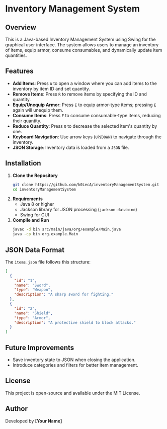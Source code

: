 # Inventory Management System

## Overview

This is a Java-based Inventory Management System using Swing for the graphical user interface. The system allows users to manage an inventory of items, equip armor, consume consumables, and dynamically update item quantities.

## Features

- **Add Items**: Press `A` to open a window where you can add items to the inventory by item ID and set quantity.
- **Remove Items**: Press `R` to remove items by specifying the ID and quantity.
- **Equip/Unequip Armor**: Press `E` to equip armor-type items; pressing `E` again will unequip them.
- **Consume Items**: Press `F` to consume consumable-type items, reducing their quantity.
- **Reduce Quantity**: Press `Q` to decrease the selected item's quantity by one.
- **Keyboard Navigation**: Use arrow keys (`UP`/`DOWN`) to navigate through the inventory.
- **JSON Storage**: Inventory data is loaded from a `JSON` file.

## Installation

1. **Clone the Repository**
   ```sh
   git clone https://github.com/k0LecA/inventoryManagementSystem.git
   cd inventoryManagementSystem
   ```
2. **Requirements**
   - Java 8 or higher
   - Jackson library for JSON processing (`jackson-databind`)
   - Swing for GUI
3. **Compile and Run**
   ```sh
   javac -d bin src/main/java/org/example/Main.java
   java -cp bin org.example.Main
   ```

## JSON Data Format

The `items.json` file follows this structure:

```json
[
  {
    "id": "1",
    "name": "Sword",
    "type": "Weapon",
    "description": "A sharp sword for fighting."
  },
  {
    "id": "2",
    "name": "Shield",
    "type": "Armor",
    "description": "A protective shield to block attacks."
  }
]
```

## Future Improvements
- Save inventory state to JSON when closing the application.
- Introduce categories and filters for better item management.

## License

This project is open-source and available under the MIT License.

## Author

Developed by **[Your Name]**

